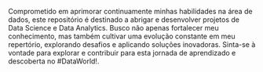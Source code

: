 Comprometido em aprimorar continuamente minhas habilidades na área de dados, este repositório é destinado a abrigar e desenvolver projetos de Data Science e Data Analytics. Busco não apenas fortalecer meu conhecimento, mas também cultivar uma evolução constante em meu repertório, explorando desafios e aplicando soluções inovadoras. Sinta-se à vontade para explorar e contribuir para esta jornada de aprendizado e descoberta no #DataWorld!.

